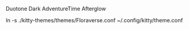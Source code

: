 Duotone Dark
AdventureTime
Afterglow

ln -s ./kitty-themes/themes/Floraverse.conf ~/.config/kitty/theme.conf